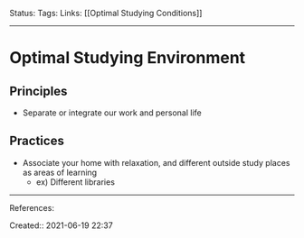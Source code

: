 Status:
Tags: 
Links: [[Optimal Studying Conditions]]
___
# Optimal Studying Environment
## Principles
- Separate or integrate our work and personal life
## Practices
- Associate your home with relaxation, and different outside study places as areas of learning
	- ex) Different libraries
___
References:

Created:: 2021-06-19 22:37